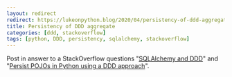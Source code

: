```yaml
---
layout: redirect
redirect: https://lukeonpython.blog/2020/04/persistency-of-ddd-aggregate/
title: Persistency of DDD aggregate
categories: [ddd, stackoverflow]
tags: [python, DDD, persistency, sqlalchemy, stackoverflow]
---
```


Post in answer to a StackOverflow questions
"<a href="https://stackoverflow.com/questions/51406836/sqlalchemy-and-ddd">SQLAlchemy and DDD</a>" and "<a href="https://stackoverflow.com/questions/59021614/persist-pojos-in-python-using-a-ddd-approach">Persist POJOs in Python using a DDD approach</a>".
